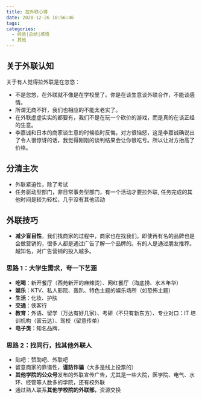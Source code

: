 ```yaml
---
title: 拉外联心得
date: 2020-12-26 10:56:46
tags:
categories:
  - 经验|总结|感悟
  - 其他
---
```


## 关于外联认知

关于有人觉得拉外联是在忽悠：

- 不是忽悠，在外联就不像是在学校里了。你是在谈生意谈外联合作，不能谈感情。
- 所谓无商不奸，我们也相应的不能太老实了。
- 在外联虚虚实实的都要有，我们不是在玩一个砍价的游戏，而是真的在谈正经的生意。
- 李嘉诚和日本的商家谈生意的时候临时反悔，对方很恼怒，这是李嘉诚确说出了令人很惊讶的话，我觉得刚刚的谈判结果会让你很吃亏。所以让对方抬高了价格。

## 分清主次

- 外联紧迫性，除了考试
- 任务驱动型部门，非日常事务型部门，有一个活动才要拉外联, 任务完成的其他时间是较为轻松，几乎没有其他活动

## 外联技巧

- **减少盲目性**，我们找商家的过程中，商家也在找我们。即使再有名的品牌也是会做营销的，很多人都是通过广告了解一个品牌的。有的人是通过朋友推荐。越知名，对广告营销的投入越多。

### 思路 1：大学生需求，夸一下艺涵

- **吃喝**：新开餐厅（西苑新开的麻辣烫）、网红餐厅（海底捞、水木年华）
- **娱乐**：KTV、私人影院、轰趴、特色主题的娱乐场所（如恐怖主题）
- **生活**：化妆、护肤
- **交通**：侠客行
- **教育**：外语、留学（万达有好几家）、考研（不只有新东方）、专业对口：IT 培训机构（富云达）、驾校（留意传单）
- **电子类**：知名品牌，

### 思路 2：找同行，找其他外联人

- 贴吧：赞助吧、外联吧
- 留意商家的靠谱性，**谨防诈骗**（大多是线上投票的）
- **其他学院的公众号**发布的外联宣传广告，尤其是一些大院，医学院、电气、水环、经管等人数多的学院，还有校外联
- 通过熟人联系**其他学校院的外联部**，资源交换
